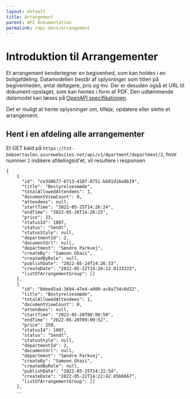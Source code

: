 ```yaml
---
layout: default
title: Arrangement
parent: API Dokumentation
permalink: /api-docs/arrangement
---
```

# Introduktion til Arrangementer
Et arrangement kendertegner en begivenhed, som kan holdes i en boligafdeling. Datamodellen består af oplysninger som  titlen på begivenheden, antal deltagere, pris og mv. Der er desuden også et URL til dokument-opslaget, som kan hentes i form af PDF. Den udtømmende datamodel kan læses på [OpenAPI specifikationen](https://tst-beboertavlen.azurewebsites.net/swagger/index.html).

Det er muligt at hente oplysninger om, tilføje, opdatere eller slette et arrangement.

## Hent i en afdeling alle arrangementer
Et GET kald på `https://tst-beboertavlen.azurewebsites.net/api/v1/Apartment/department/2`, hvor nummer `2` indikere afdelingsid'et, vil resultere i responsen

``` 
{
    {
      "id": "ce3d8677-6713-418f-8751-bb01d16e8b19",
      "title": "Bestyrelsesmøde",
      "totalAllowedAttendees": 1,
      "documentViewCount": 0,
      "attendees": null,
      "startTime": "2022-05-25T14:26:24",
      "endTime": "2022-05-26T14:26:25",
      "price": 23,
      "statusId": 1007,
      "status": "Sendt",
      "statusStyle": null,
      "departmentId": 2,
      "documentUrl": null,
      "department": "Søndre Parkvej",
      "createBy": "Samoon Ghazi",
      "createdByRole": null,
      "publishDate": "2022-05-24T14:26:33",
      "createDate": "2022-05-22T14:26:12.0133333",
      "listOfArrangementGroup": []
    },
    {
      "id": "8dee45ad-3694-47e4-a980-ac8a734c6d22",
      "title": "Bestyrelsesmøde",
      "totalAllowedAttendees": 1,
      "documentViewCount": 0,
      "attendees": null,
      "startTime": "2022-05-20T08:00:50",
      "endTime": "2022-05-20T09:00:52",
      "price": 250,
      "statusId": 1007,
      "status": "Sendt",
      "statusStyle": null,
      "departmentId": 2,
      "documentUrl": null,
      "department": "Søndre Parkvej",
      "createBy": "Samoon Ghazi",
      "createdByRole": null,
      "publishDate": "2022-05-25T14:22:54",
      "createDate": "2022-05-22T14:22:42.8566667",
      "listOfArrangementGroup": []
    },
    ..
``` 